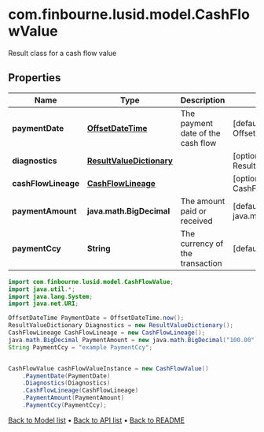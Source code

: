 # com.finbourne.lusid.model.CashFlowValue
Result class for a cash flow value

## Properties

Name | Type | Description | Notes
------------ | ------------- | ------------- | -------------
**paymentDate** | [**OffsetDateTime**](OffsetDateTime.md) | The payment date of the cash flow | [default to OffsetDateTime]
**diagnostics** | [**ResultValueDictionary**](ResultValueDictionary.md) |  | [optional] [default to ResultValueDictionary]
**cashFlowLineage** | [**CashFlowLineage**](CashFlowLineage.md) |  | [optional] [default to CashFlowLineage]
**paymentAmount** | **java.math.BigDecimal** | The amount paid or received | [default to java.math.BigDecimal]
**paymentCcy** | **String** | The currency of the transaction | [default to String]

```java
import com.finbourne.lusid.model.CashFlowValue;
import java.util.*;
import java.lang.System;
import java.net.URI;

OffsetDateTime PaymentDate = OffsetDateTime.now();
ResultValueDictionary Diagnostics = new ResultValueDictionary();
CashFlowLineage CashFlowLineage = new CashFlowLineage();
java.math.BigDecimal PaymentAmount = new java.math.BigDecimal("100.00");
String PaymentCcy = "example PaymentCcy";


CashFlowValue cashFlowValueInstance = new CashFlowValue()
    .PaymentDate(PaymentDate)
    .Diagnostics(Diagnostics)
    .CashFlowLineage(CashFlowLineage)
    .PaymentAmount(PaymentAmount)
    .PaymentCcy(PaymentCcy);
```


[Back to Model list](../README.md#documentation-for-models) &#8226; [Back to API list](../README.md#documentation-for-api-endpoints) &#8226; [Back to README](../README.md)
